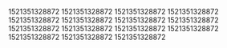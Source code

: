 1521351328872
1521351328872
1521351328872
1521351328872
1521351328872
1521351328872
1521351328872
1521351328872
1521351328872
1521351328872
1521351328872
1521351328872
1521351328872
1521351328872
1521351328872